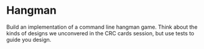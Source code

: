 # Hangman

Build an implementation of a command line hangman game. Think about the
kinds of designs we unconvered in the CRC cards session, but use tests to
guide you design.
